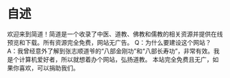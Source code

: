 # 自述
欢迎来到简道！简道是一个收录了中医、道教、佛教和儒教的相关资源并提供在线预览和下载。所有资源完全免费，网站无广告。
Q：为什么要建设这个网站？
A：我曾经意外了解到张志顺道爷的“八部金刚功”和“八部长寿功”，非常有效。我是个计算机爱好者，所以就想着办个网站，弘扬道教。
本站完全免费且无广，如果你喜欢，可以捐助我们。